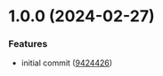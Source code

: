 # 1.0.0 (2024-02-27)


### Features

* initial commit ([9424426](https://github.com/soliantconsulting/bitbucket-cloud-cli-auth/commit/9424426a8f0406135e949ead95651053a3d17cdd))
